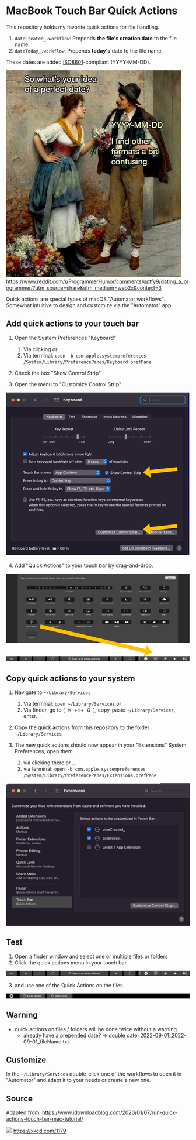 # MacBook Touch Bar Quick Actions

This repository holds my favorite quick actions for file handling.

1. `dateCreated_.workflow`: Prepends **the file's creation date** to the file name.
2. `dateToday_.workflow`: Prepends **today's** date to the file name.

These dates are added [ISO8601](https://en.wikipedia.org/wiki/ISO_8601)-compliant (YYYY-MM-DD).

![](img/ISO8601_date.png)
https://www.reddit.com/r/ProgrammerHumor/comments/uptfy9/dating_a_programmer/?utm_source=share&utm_medium=web2x&context=3

Quick actions are special types of macOS "Automator workflows". Somewhat intuitive to design and customize via the "Automator" app.

## Add quick actions to your touch bar

1. Open the System Preferences "Keyboard"
   1. Via clicking or 
   2. Via terminal: `open -b com.apple.systempreferences /System/Library/PreferencePanes/Keyboard.prefPane`

1. Check the box "Show Control Strip"

2. Open the menu to "Customize Control Strip"

![](img/keyboardPref.drawio.svg)

4. Add "Quick Actions" to your touch bar by drag-and-drop.

![](img/customizeControl.drawio.svg)

## Copy quick actions to your system

1. Navigate to  `~/Library/Services`
   1. Via terminal: `open ~/Library/Services` or 
   2. Via finder, go to (<kbd> &#8984; </kbd>+<kbd>&#8679;</kbd>+<kbd> G </kbd>), copy-paste `~/Library/Services`, enter.

2. Copy the quick actions from this repository to the folder `~/Library/Services`

3. The new quick actions should now appear in your "Extensions" System Preferences, open them
      1. via clicking there or ... 
      2. via terminal: `open -b com.apple.systempreferences /System/Library/PreferencePanes/Extensions.prefPane`

![](img/extensionPref.png)

## Test

1. Open a finder window and select one or multiple files or folders
2. Click the quick actions menu in your touch bar

![](img/TouchBar.png)

3. and use one of the Quick Actions on the files.

![](img/TouchBarQuickActions.png)

## Warning

- quick actions on files / folders will be done twice without a warning
  - already have a prepended date? => double date: 2022-09-01_2022-09-01_fileName.txt

## Customize

In the `~/Library/Services` double-click one of the workflows to open it in "Automator" and adapt it to your needs or create a new one.

## Source

Adapted from: https://www.idownloadblog.com/2020/01/07/run-quick-actions-touch-bar-mac-tutorial/


![](https://imgs.xkcd.com/comics/iso_8601_2x.png)
https://xkcd.com/1179



